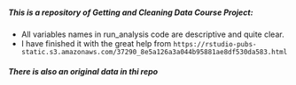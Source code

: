     
     
##### This is a repository of Getting and Cleaning Data Course Project:
    
    
- All variables names in run_analysis code are descriptive and quite clear.
- I have finished it with the great help from
`https://rstudio-pubs-static.s3.amazonaws.com/37290_8e5a126a3a044b95881ae8df530da583.html`

 

##### There is also an original data in thi repo

